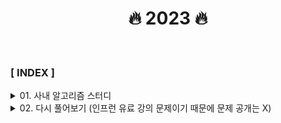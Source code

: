 <div align="center">

<h1>🔥 2023 🔥 </h1>

</div>

<br>

### **[ INDEX ]**

<details>
<summary>01. 사내 알고리즘 스터디</summary>

1. [개인정보 수집 유효기간](사내_알고리즘_스터디/개인정보_수집_유효기간/code.md)
2. [두 큐 합 같게 만들기](사내_알고리즘_스터디/두_큐_합_같게_만들기/code.md)
3. [성격 유형 검사하기](사내_알고리즘_스터디/성격_유형_검사하기/code.md)
4. [이모티콘 할인행사](사내_알고리즘_스터디/이모티콘_할인행사/code.md)
5. [택배 배달과 수거하기](사내_알고리즘_스터디/택배_배달과_수거하기/code.md)
6. [주차 요금 계산](사내_알고리즘_스터디/주차_요금_계산/code.md)

</details>
<details>
<summary>02. 다시 풀어보기 (인프런 유료 강의 문제이기 때문에 문제 공개는 X) </summary>

**String(문자열)**
1. [문자 찾기](다시_풀어보기/section_01/문자_찾기/Main.java)
1. [대소문자 변환](다시_풀어보기/section_01/대소문자_변환/Main.java)
</details>